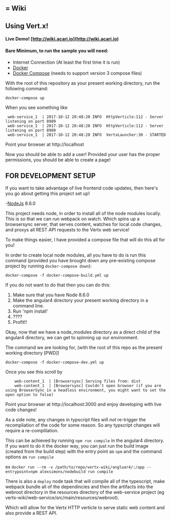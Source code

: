 = Wiki
----
## Using Vert.x!

#### Live Demo! [http://wiki.acari.io](http://wiki.acari.io)

#### Bare Minimum, to run the sample you will need:
 - Internet Connection (At least the first time it is run)
 - [Docker](https://www.docker.com/)
 - [Docker Compose](https://docs.docker.com/compose/) (needs to support version 3 compose files)
 
With the root of this repository as your present working directory, run the following command:

`docker-compose up`

When you see something like

     web-service_1  | 2017-10-12 20:48:20 INFO  HttpVerticle:112 - Server listening on port 8989
     web-service_1  | 2017-10-12 20:48:20 INFO  HttpVerticle:112 - Server listening on port 8989
     web-service_1  | 2017-10-12 20:48:20 INFO  VertxLauncher:30 - STARTED

Point your browser at http://localhost

Now you should be able to add a user!
Provided your user has the proper permissions, you should be able to create a page!


## FOR DEVELOPMENT SETUP

If you want to take advantage of live frontend code updates, then here's you go about getting this project set up!

-[NodeJs](https://nodejs.org/en/) 8.6.0

This project needs node, in order to install all of the node modules locally.
This is so that we can run webpack on watch.
Which spins up a browsersync server, that serves content, watches for local code changes, and proxys all REST API requests to the Vertx web service!

To make things easier, I have provided a compose file that will do this all for you!

In order to create local node modules, all you have to do is run this command (provided you have brought down any pre-existing compose project by running `docker-compose down`):

`docker-compose -f docker-compose-build.yml up`

If you do not want to do that then you can do this:
1. Make sure that you have Node 8.6.0
1. Make the angular4 directory your present working directory in a command line.
1. Run 'npm install'
1. ????
1. Profit!!

Okay, now that we have a node_modules directory as a direct child of the angular4 directory, we can get to spinning up our environment.

The command we are looking for, (with the root of this repo as the present working directory [PWD])

`docker-compose -f docker-compose-dev.yml up`

Once you see this scroll by 

        web-content_1  | [Browsersync] Serving files from: dist
        web-content_1  | [Browsersync] Couldn't open browser (if you are using BrowserSync in a headless environment, you might want to set the open option to false)

Point your browser at http://localhost:3000 and enjoy developing with live code changes!

As a side note, any changes in typscript files will _not_ re-trigger the recompliation of the code for some reason.
So any typscript changes will require a re-complilation.

This can be achieved by running `npm run compile` in the angular4 directory. 
If you want to do it the docker way, you can just run the build image (created from the build step) with 
the entry point as `npm` and the command options as `run compile`

ex `docker run --rm -v /path/to/repo/vertx-wiki/angluar4/:/app --entrypoint=npm alexsimons/nodebuild run compile`

There is also a `deploy` node task that will compile all of the typescript, make webpack bundle all of the dependincies and then the artifacts into the 
webroot directory in the resources directory of the web-service project (eg vertx-wiki/web-service/src/main/resources/webroot).

Which will allow for the Vertx HTTP verticle to serve static web content and also provide a REST API.